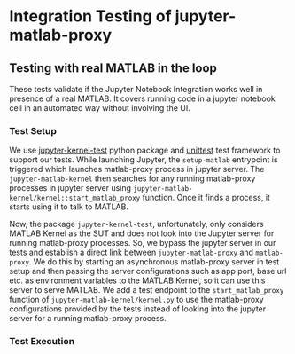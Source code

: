 # Integration Testing of jupyter-matlab-proxy

## Testing with real MATLAB in the loop

These tests validate if the Jupyter Notebook Integration works well in presence of a real MATLAB. It covers running code in a jupyter notebook cell in an automated way without involving the UI.

### Test Setup
We use [jupyter-kernel-test](https://github.com/jupyter/jupyter_kernel_test) python package and [unittest](https://docs.python.org/3/library/unittest.html) test framework to support our tests. While launching Jupyter, the `setup-matlab` entrypoint is triggered which launches matlab-proxy process in jupyter server. The `jupyter-matlab-kernel` then searches for any running matlab-proxy processes in jupyter server using `jupyter-matlab-kernel/kernel::start_matlab_proxy` function. Once it finds a process, it starts using it to talk to MATLAB.

Now, the package `jupyter-kernel-test`, unfortunately, only considers MATLAB Kernel as the SUT and does not look into the Jupyter server for running matlab-proxy processes. So, we bypass the jupyter server in our tests and establish a direct link between `jupyter-matlab-proxy` and `matlab-proxy`. We do this by starting an asynchronous matlab-proxy server in test setup and then passing the server configurations such as app port, base url etc. as environment variables to the MATLAB Kernel, so it can use this server to serve MATLAB. We add a test endpoint to the `start_matlab_proxy` function of `jupyter-matlab-kernel/kernel.py` to use the matlab-proxy configurations provided by the tests instead of looking into the jupyter server for a running matlab-proxy process.

### Test Execution